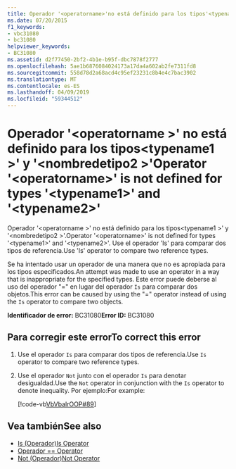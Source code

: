 ```yaml
---
title: Operador '<operatorname>'no está definido para los tipos'<typename1>'y'<typename2>'
ms.date: 07/20/2015
f1_keywords:
- vbc31080
- bc31080
helpviewer_keywords:
- BC31080
ms.assetid: d2f77450-2bf2-4b1e-b95f-dbc7878f2777
ms.openlocfilehash: 5ae1b6876084024173a17da4a602ab2fe7311fd8
ms.sourcegitcommit: 558d78d2a68acd4c95ef23231c8b4e4c7bac3902
ms.translationtype: MT
ms.contentlocale: es-ES
ms.lasthandoff: 04/09/2019
ms.locfileid: "59344512"
---
```

# <a name="operator-operatorname-is-not-defined-for-types-typename1-and-typename2"></a><span data-ttu-id="2c530-102">Operador '\<operatorname >' no está definido para los tipos\<typename1 >' y '\<nombredetipo2 >'</span><span class="sxs-lookup"><span data-stu-id="2c530-102">Operator '\<operatorname>' is not defined for types '\<typename1>' and '\<typename2>'</span></span>
<span data-ttu-id="2c530-103">Operador '\<operatorname >' no está definido para los tipos\<typename1 >' y '\<nombredetipo2 >'.</span><span class="sxs-lookup"><span data-stu-id="2c530-103">Operator '\<operatorname>' is not defined for types '\<typename1>' and '\<typename2>'.</span></span> <span data-ttu-id="2c530-104">Use el operador 'Is' para comparar dos tipos de referencia.</span><span class="sxs-lookup"><span data-stu-id="2c530-104">Use 'Is' operator to compare two reference types.</span></span>  
  
 <span data-ttu-id="2c530-105">Se ha intentado usar un operador de una manera que no es apropiada para los tipos especificados.</span><span class="sxs-lookup"><span data-stu-id="2c530-105">An attempt was made to use an operator in a way that is inappropriate for the specified types.</span></span> <span data-ttu-id="2c530-106">Este error puede deberse al uso del operador "=" en lugar del operador `Is` para comparar dos objetos.</span><span class="sxs-lookup"><span data-stu-id="2c530-106">This error can be caused by using the "=" operator instead of using the `Is` operator to compare two objects.</span></span>  
  
 <span data-ttu-id="2c530-107">**Identificador de error:** BC31080</span><span class="sxs-lookup"><span data-stu-id="2c530-107">**Error ID:** BC31080</span></span>  
  
## <a name="to-correct-this-error"></a><span data-ttu-id="2c530-108">Para corregir este error</span><span class="sxs-lookup"><span data-stu-id="2c530-108">To correct this error</span></span>  
  
1. <span data-ttu-id="2c530-109">Use el operador `Is` para comparar dos tipos de referencia.</span><span class="sxs-lookup"><span data-stu-id="2c530-109">Use `Is` operator to compare two reference types.</span></span>  
  
2. <span data-ttu-id="2c530-110">Use el operador `Not` junto con el operador `Is` para denotar desigualdad.</span><span class="sxs-lookup"><span data-stu-id="2c530-110">Use the `Not` operator in conjunction with the `Is` operator to denote inequality.</span></span> <span data-ttu-id="2c530-111">Por ejemplo:</span><span class="sxs-lookup"><span data-stu-id="2c530-111">For example:</span></span>  
  
     [!code-vb[VbVbalrOOP#89](~/samples/snippets/visualbasic/VS_Snippets_VBCSharp/VbVbalrOOP/VB/OOP.vb#89)]
  
## <a name="see-also"></a><span data-ttu-id="2c530-112">Vea también</span><span class="sxs-lookup"><span data-stu-id="2c530-112">See also</span></span>

- [<span data-ttu-id="2c530-113">Is (Operador)</span><span class="sxs-lookup"><span data-stu-id="2c530-113">Is Operator</span></span>](../../visual-basic/language-reference/operators/is-operator.md)
- [<span data-ttu-id="2c530-114">Operador =</span><span class="sxs-lookup"><span data-stu-id="2c530-114">= Operator</span></span>](../../visual-basic/language-reference/operators/assignment-operator.md)
- [<span data-ttu-id="2c530-115">Not (Operador)</span><span class="sxs-lookup"><span data-stu-id="2c530-115">Not Operator</span></span>](../../visual-basic/language-reference/operators/not-operator.md)
